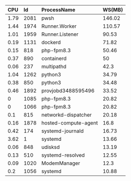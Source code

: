 

|CPU|Id|ProcessName|WS(MB)|
|:--|:--|:--|:--|
|1.79|2081|pwsh|146.02|
|1.44|1974|Runner.Worker|110.57|
|1.01|1959|Runner.Listener|90.53|
|0.19|1131|dockerd|71.82|
|0.15|818|php-fpm8.3|50.46|
|0.37|890|containerd|50|
|0.06|237|multipathd|42.3|
|1.04|1262|python3|34.79|
|0.38|850|python3|34.48|
|0.46|1892|provjobd3488595496|33.52|
|0|1085|php-fpm8.3|20.82|
|0|1066|php-fpm8.3|20.82|
|0.1|815|networkd-dispatcher|20.18|
|0.16|1878|hosted-compute-agent|16.8|
|0.42|174|systemd-journald|16.73|
|3.62|1|systemd|13.66|
|0.06|848|udisksd|13.19|
|0.13|510|systemd-resolved|12.55|
|0.09|1020|ModemManager|12.3|
|0.2|1056|systemd|10.88|

